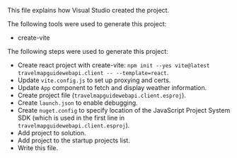 This file explains how Visual Studio created the project.

The following tools were used to generate this project:
- create-vite

The following steps were used to generate this project:
- Create react project with create-vite: `npm init --yes vite@latest travelmapguidewebapi.client -- --template=react`.
- Update `vite.config.js` to set up proxying and certs.
- Update `App` component to fetch and display weather information.
- Create project file (`travelmapguidewebapi.client.esproj`).
- Create `launch.json` to enable debugging.
- Create `nuget.config` to specify location of the JavaScript Project System SDK (which is used in the first line in `travelmapguidewebapi.client.esproj`).
- Add project to solution.
- Add project to the startup projects list.
- Write this file.
